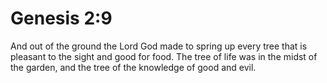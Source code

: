 # Genesis 2:9

And out of the ground the Lord God made to spring up every tree that is pleasant to the sight and good for food. The tree of life was in the midst of the garden, and the tree of the knowledge of good and evil.
